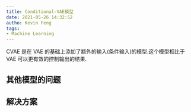 ```yaml
---
title: Conditional-VAE模型
date: 2021-05-26 14:32:52
autho: Kevin Feng
tags:
- Machine Learning
---
```

CVAE 是在 VAE 的基础上添加了额外的输入(条件输入)的模型.这个模型相比于 VAE 可以更有效的控制输出的结果.
<!--more-->
## 其他模型的问题

## 解决方案
